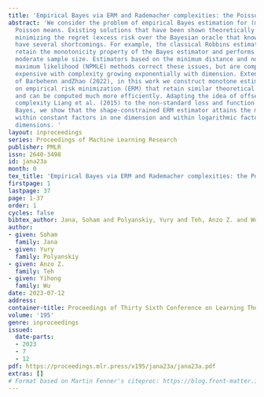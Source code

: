 ```yaml
---
title: 'Empirical Bayes via ERM and Rademacher complexities: the Poisson model'
abstract: 'We consider the problem of empirical Bayes estimation for (multivariate)
  Poisson means. Existing solutions that have been shown theoretically optimal for
  minimizing the regret (excess risk over the Bayesian oracle that knows the prior)
  have several shortcomings. For example, the classical Robbins estimator does not
  retain the monotonicity property of the Bayes estimator and performs poorly under
  moderate sample size. Estimators based on the minimum distance and non-parametric
  maximum likelihood (NPMLE) methods correct these issues, but are computationally
  expensive with complexity growing exponentially with dimension. Extending the approach
  of Barbehenn andZhao (2022), in this work we construct monotone estimators based
  on empirical risk minimization (ERM) that retain similar theoretical guarantees
  and can be computed much more efficiently. Adapting the idea of offset Rademacher
  complexity Liang et al. (2015) to the non-standard loss and function class in empirical
  Bayes, we show that the shape-constrained ERM estimator attains the minimax regret
  within constant factors in one dimension and within logarithmic factors in multiple
  dimensions. '
layout: inproceedings
series: Proceedings of Machine Learning Research
publisher: PMLR
issn: 2640-3498
id: jana23a
month: 0
tex_title: 'Empirical Bayes via ERM and Rademacher complexities: the Poisson model'
firstpage: 1
lastpage: 37
page: 1-37
order: 1
cycles: false
bibtex_author: Jana, Soham and Polyanskiy, Yury and Teh, Anzo Z. and Wu, Yihong
author:
- given: Soham
  family: Jana
- given: Yury
  family: Polyanskiy
- given: Anzo Z.
  family: Teh
- given: Yihong
  family: Wu
date: 2023-07-12
address: 
container-title: Proceedings of Thirty Sixth Conference on Learning Theory
volume: '195'
genre: inproceedings
issued:
  date-parts:
  - 2023
  - 7
  - 12
pdf: https://proceedings.mlr.press/v195/jana23a/jana23a.pdf
extras: []
# Format based on Martin Fenner's citeproc: https://blog.front-matter.io/posts/citeproc-yaml-for-bibliographies/
---
```

